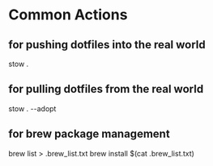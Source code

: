# Common Actions

## for pushing dotfiles into the real world

stow .

## for pulling dotfiles from the real world

stow . --adopt

## for brew package management

brew list > .brew_list.txt
brew install $(cat .brew_list.txt)
